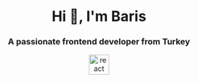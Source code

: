 <h1 align="center">Hi 👋, I'm Baris</h1>
<h3 align="center">A passionate frontend developer from Turkey</h3>

<p align="center">
<img src="https://devicons.github.io/devicon/devicon.git/icons/react/react-original-wordmark.svg" alt="react" width="40" height="40"/>
</p> 
